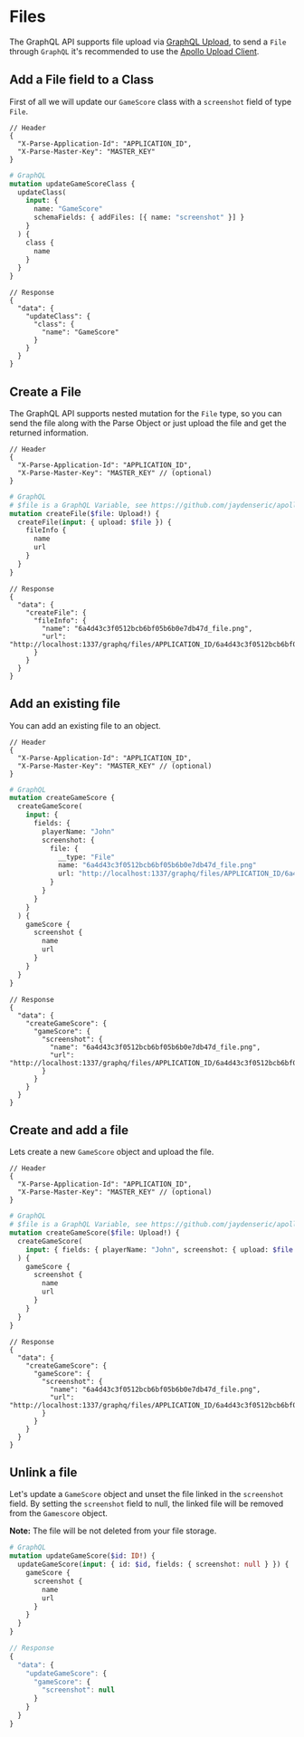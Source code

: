 # Files

The GraphQL API supports file upload via [GraphQL Upload](https://github.com/jaydenseric/graphql-upload), to send a `File` through `GraphQL` it's recommended to use the [Apollo Upload Client](https://github.com/jaydenseric/apollo-upload-client).

## Add a File field to a Class

First of all we will update our `GameScore` class with a `screenshot` field of type `File`.

```jsonc
// Header
{
  "X-Parse-Application-Id": "APPLICATION_ID",
  "X-Parse-Master-Key": "MASTER_KEY"
}
```

```graphql
# GraphQL
mutation updateGameScoreClass {
  updateClass(
    input: {
      name: "GameScore"
      schemaFields: { addFiles: [{ name: "screenshot" }] }
    }
  ) {
    class {
      name
    }
  }
}
```
```jsonc
// Response
{
  "data": {
    "updateClass": {
      "class": {
        "name": "GameScore"
      }
    }
  }
}
```

## Create a File

The GraphQL API supports nested mutation for the `File` type, so you can send the file along with the Parse Object or just upload the file and get the returned information.

```jsonc
// Header
{
  "X-Parse-Application-Id": "APPLICATION_ID",
  "X-Parse-Master-Key": "MASTER_KEY" // (optional)
}
```

```graphql
# GraphQL
# $file is a GraphQL Variable, see https://github.com/jaydenseric/apollo-upload-client
mutation createFile($file: Upload!) {
  createFile(input: { upload: $file }) {
    fileInfo {
      name
      url
    }
  }
}
```
```jsonc
// Response
{
  "data": {
    "createFile": {
      "fileInfo": {
        "name": "6a4d43c3f0512bcb6bf05b6b0e7db47d_file.png",
        "url": "http://localhost:1337/graphq/files/APPLICATION_ID/6a4d43c3f0512bcb6bf05b6b0e7db47d_file.png"
      }
    }
  }
}
```

## Add an existing file

You can add an existing file to an object.

```jsonc
// Header
{
  "X-Parse-Application-Id": "APPLICATION_ID",
  "X-Parse-Master-Key": "MASTER_KEY" // (optional)
}
```

```graphql
# GraphQL
mutation createGameScore {
  createGameScore(
    input: {
      fields: {
        playerName: "John"
        screenshot: {
          file: {
            __type: "File"
            name: "6a4d43c3f0512bcb6bf05b6b0e7db47d_file.png"
            url: "http://localhost:1337/graphq/files/APPLICATION_ID/6a4d43c3f0512bcb6bf05b6b0e7db47d_file.png"
          }
        }
      }
    }
  ) {
    gameScore {
      screenshot {
        name
        url
      }
    }
  }
}
```
```jsonc
// Response
{
  "data": {
    "createGameScore": {
      "gameScore": {
        "screenshot": {
          "name": "6a4d43c3f0512bcb6bf05b6b0e7db47d_file.png",
          "url": "http://localhost:1337/graphq/files/APPLICATION_ID/6a4d43c3f0512bcb6bf05b6b0e7db47d_file.png"
        }
      }
    }
  }
}
```

## Create and add a file

Lets create a new `GameScore` object and upload the file.
```jsonc
// Header
{
  "X-Parse-Application-Id": "APPLICATION_ID",
  "X-Parse-Master-Key": "MASTER_KEY" // (optional)
}
```

```graphql
# GraphQL
# $file is a GraphQL Variable, see https://github.com/jaydenseric/apollo-upload-client
mutation createGameScore($file: Upload!) {
  createGameScore(
    input: { fields: { playerName: "John", screenshot: { upload: $file } } }
  ) {
    gameScore {
      screenshot {
        name
        url
      }
    }
  }
}
```
```jsonc
// Response
{
  "data": {
    "createGameScore": {
      "gameScore": {
        "screenshot": {
          "name": "6a4d43c3f0512bcb6bf05b6b0e7db47d_file.png",
          "url": "http://localhost:1337/graphq/files/APPLICATION_ID/6a4d43c3f0512bcb6bf05b6b0e7db47d_file.png"
        }
      }
    }
  }
}
```

## Unlink a file

Let's update a `GameScore` object and unset the file linked in the `screenshot` field. By setting the `screenshot` field to null, the linked file will be removed from the `Gamescore` object.

**Note:** The file will be not deleted from your file storage.

```graphql
# GraphQL
mutation updateGameScore($id: ID!) {
  updateGameScore(input: { id: $id, fields: { screenshot: null } }) {
    gameScore {
      screenshot {
        name
        url
      }
    }
  }
}
```

```js
// Response
{
  "data": {
    "updateGameScore": {
      "gameScore": {
        "screenshot": null
      }
    }
  }
}
```
